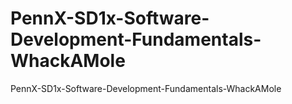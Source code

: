 # PennX-SD1x-Software-Development-Fundamentals-WhackAMole
PennX-SD1x-Software-Development-Fundamentals-WhackAMole
